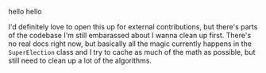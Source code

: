 hello hello

I'd definitely love to open this up for external contributions, but there's parts of the codebase I'm still embarassed about I wanna clean up first. There's no real docs right now, but basically all the magic currently happens in the `SuperElection` class and I try to cache as much of the math as possible, but still need to clean up a lot of the algorithms. 